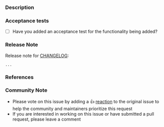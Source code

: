 ### Description

<!--- Please leave a helpful description of the pull request here. --->

### Acceptance tests
- [ ] Have you added an acceptance test for the functionality being added?


### Release Note
Release note for [CHANGELOG](https://github.com/hashicorp/terraform-provider-helm/blob/main/CHANGELOG.md):
<!--
If change is not user facing, just write "NONE" in the release-note block below.
-->

```release-note
...
```
### References

<!---
Are there any other GitHub issues (open or closed) or pull requests that should be linked here? Vendor blog posts or documentation?
--->

<!--- Please keep this note for the community --->

### Community Note

* Please vote on this issue by adding a 👍 [reaction](https://blog.github.com/2016-03-10-add-reactions-to-pull-requests-issues-and-comments/) to the original issue to help the community and maintainers prioritize this request
* If you are interested in working on this issue or have submitted a pull request, please leave a comment

<!--- Thank you for keeping this note for the community --->
